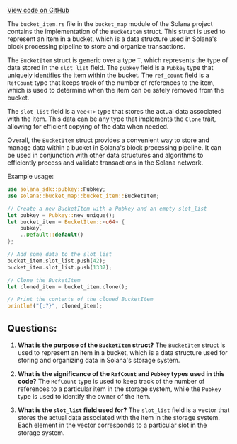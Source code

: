 [View code on GitHub](https://github.com/solana-labs/solana/blob/master/bucket_map/src/bucket_item.rs)

The `bucket_item.rs` file in the `bucket_map` module of the Solana project contains the implementation of the `BucketItem` struct. This struct is used to represent an item in a bucket, which is a data structure used in Solana's block processing pipeline to store and organize transactions.

The `BucketItem` struct is generic over a type `T`, which represents the type of data stored in the `slot_list` field. The `pubkey` field is a `Pubkey` type that uniquely identifies the item within the bucket. The `ref_count` field is a `RefCount` type that keeps track of the number of references to the item, which is used to determine when the item can be safely removed from the bucket.

The `slot_list` field is a `Vec<T>` type that stores the actual data associated with the item. This data can be any type that implements the `Clone` trait, allowing for efficient copying of the data when needed.

Overall, the `BucketItem` struct provides a convenient way to store and manage data within a bucket in Solana's block processing pipeline. It can be used in conjunction with other data structures and algorithms to efficiently process and validate transactions in the Solana network.

Example usage:

```rust
use solana_sdk::pubkey::Pubkey;
use solana::bucket_map::bucket_item::BucketItem;

// Create a new BucketItem with a Pubkey and an empty slot_list
let pubkey = Pubkey::new_unique();
let bucket_item = BucketItem::<u64> {
    pubkey,
    ..Default::default()
};

// Add some data to the slot_list
bucket_item.slot_list.push(42);
bucket_item.slot_list.push(1337);

// Clone the BucketItem
let cloned_item = bucket_item.clone();

// Print the contents of the cloned BucketItem
println!("{:?}", cloned_item);
```
## Questions: 
 1. **What is the purpose of the `BucketItem` struct?** 
The `BucketItem` struct is used to represent an item in a bucket, which is a data structure used for storing and organizing data in Solana's storage system.

2. **What is the significance of the `RefCount` and `Pubkey` types used in this code?** 
The `RefCount` type is used to keep track of the number of references to a particular item in the storage system, while the `Pubkey` type is used to identify the owner of the item. 

3. **What is the `slot_list` field used for?** 
The `slot_list` field is a vector that stores the actual data associated with the item in the storage system. Each element in the vector corresponds to a particular slot in the storage system.